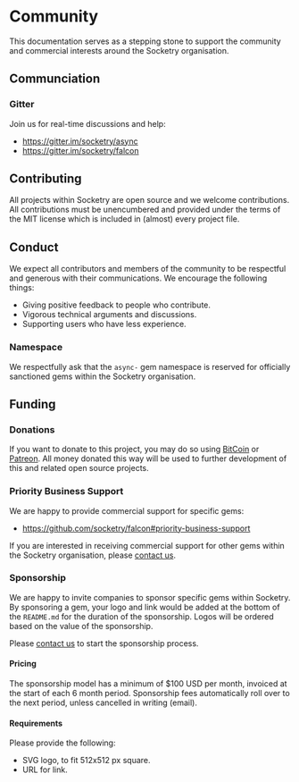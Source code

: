 # Community

This documentation serves as a stepping stone to support the community and commercial interests around the Socketry organisation.

## Communciation

### Gitter

Join us for real-time discussions and help:

- https://gitter.im/socketry/async
- https://gitter.im/socketry/falcon

## Contributing

All projects within Socketry are open source and we welcome contributions. All contributions must be unencumbered and provided under the terms of the MIT license which is included in (almost) every project file.

## Conduct

We expect all contributors and members of the community to be respectful and generous with their communications. We encourage the following things:

- Giving positive feedback to people who contribute.
- Vigorous technical arguments and discussions.
- Supporting users who have less experience.

### Namespace

We respectfully ask that the `async-` gem namespace is reserved for officially sanctioned gems within the Socketry organisation.

## Funding

### Donations

If you want to donate to this project, you may do so using [BitCoin](https://www.blockchain.com/btc/payment_request?address=1BU3RnjB7fS9XmiTHgbmLKL36S5kccovs8) or [Patreon](http://patreon.com/ioquatix). All money donated this way will be used to further development of this and related open source projects.

### Priority Business Support

We are happy to provide commercial support for specific gems:

- https://github.com/socketry/falcon#priority-business-support

If you are interested in receiving commercial support for other gems within the Socketry organisation, please [contact us](mailto:contact@oriontransfer.net).

### Sponsorship

We are happy to invite companies to sponsor specific gems within Socketry. By sponsoring a gem, your logo and link would be added at the bottom of the `README.md` for the duration of the sponsorship. Logos will be ordered based on the value of the sponsorship.

Please [contact us](mailto:contact@oriontransfer.net) to start the sponsorship process.

#### Pricing

The sponsorship model has a minimum of $100 USD per month, invoiced at the start of each 6 month period. Sponsorship fees automatically roll over to the next period, unless cancelled in writing (email).

#### Requirements

Please provide the following:

- SVG logo, to fit 512x512 px square.
- URL for link.
